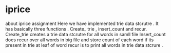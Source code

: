 # iprice
about iprice assignment
Here we have implemented trie data stcrutre . It has basically three functions . Create_ trie , insert_count and recur. 
Create_trie creates a trie data stcrutre for all words in samll file 
Insert_count does recur over all words in big file and store count of each word if its present in trie at leaf of word 
recur is to print all words in trie data stcrure . 
